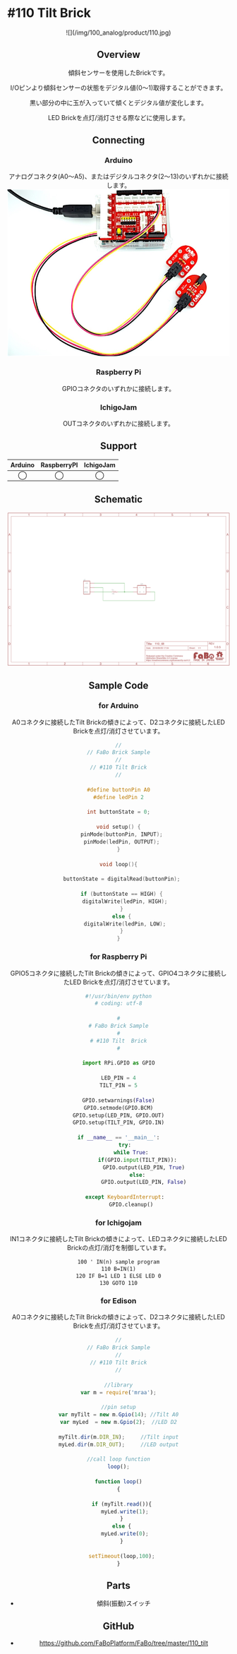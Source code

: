 # #110 Tilt Brick

<center>![](/img/100_analog/product/110.jpg)
<!--COLORME-->

## Overview
傾斜センサーを使用したBrickです。

I/Oピンより傾斜センサーの状態をデジタル値(0〜1)取得することができます。

黒い部分の中に玉が入っていて傾くとデジタル値が変化します。

LED Brickを点灯/消灯させる際などに使用します。


## Connecting
### Arduino
アナログコネクタ(A0〜A5)、またはデジタルコネクタ(2〜13)のいずれかに接続します。
![](/img/100_analog/connect/110_tilt_connect.jpg)

### Raspberry Pi
GPIOコネクタのいずれかに接続します。

### IchigoJam
OUTコネクタのいずれかに接続します。

## Support
|Arduino|RaspberryPI|IchigoJam|
|:--:|:--:|:--:|
|◯|◯|◯|

## Schematic
![](/img/100_analog/schematic/110_tilt.png)

## Sample Code
### for Arduino

A0コネクタに接続したTilt Brickの傾きによって、D2コネクタに接続したLED Brickを点灯/消灯させています。

```c
//
// FaBo Brick Sample
//
// #110 Tilt Brick
//

#define buttonPin A0
#define ledPin 2

int buttonState = 0;

void setup() {
  pinMode(buttonPin, INPUT);
  pinMode(ledPin, OUTPUT);
}

void loop(){

  buttonState = digitalRead(buttonPin);

  if (buttonState == HIGH) {
    digitalWrite(ledPin, HIGH);
  }
  else {
    digitalWrite(ledPin, LOW);
  }
}
```

### for Raspberry Pi

GPIO5コネクタに接続したTilt Brickの傾きによって、GPIO4コネクタに接続したLED Brickを点灯/消灯させています。

```python
#!/usr/bin/env python
# coding: utf-8

#
# FaBo Brick Sample
#
# #110 Tilt  Brick
#

import RPi.GPIO as GPIO

LED_PIN = 4
TILT_PIN = 5

GPIO.setwarnings(False)
GPIO.setmode(GPIO.BCM)
GPIO.setup(LED_PIN, GPIO.OUT)
GPIO.setup(TILT_PIN, GPIO.IN)

if __name__ == '__main__':
    try:
        while True:
            if(GPIO.input(TILT_PIN)):
                GPIO.output(LED_PIN, True)
            else:
                GPIO.output(LED_PIN, False)

    except KeyboardInterrupt:
        GPIO.cleanup()
```

### for Ichigojam
IN1コネクタに接続したTilt Brickの傾きによって、LEDコネクタに接続したLED Brickの点灯/消灯を制御しています。

```
100 ' IN(n) sample program
110 B=IN(1)
120 IF B=1 LED 1 ELSE LED 0
130 GOTO 110
```

### for Edison
A0コネクタに接続したTilt Brickの傾きによって、D2コネクタに接続したLED Brickを点灯/消灯させています。

```js
//
// FaBo Brick Sample
//
// #110 Tilt Brick
//

//library
var m = require('mraa');

//pin setup
var myTilt = new m.Gpio(14); //Tilt A0
var myLed  = new m.Gpio(2);  //LED D2

myTilt.dir(m.DIR_IN);     //Tilt input
myLed.dir(m.DIR_OUT);     //LED output

//call loop function
loop();

function loop()
{

  if (myTilt.read()){
    myLed.write(1);
  }
  else {
    myLed.write(0);
  }

  setTimeout(loop,100);
}
```

## Parts
- 傾斜(振動)スイッチ

## GitHub
- https://github.com/FaBoPlatform/FaBo/tree/master/110_tilt
